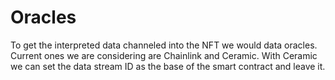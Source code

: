 # Oracles

To get the interpreted data channeled into the NFT we would data oracles. Current ones we are considering are Chainlink and Ceramic. With Ceramic we can set the data stream ID as the base of the smart contract and leave it.&#x20;
